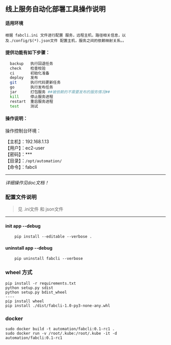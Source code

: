 ## 线上服务自动化部署工具操作说明

#### 适用环境

    根据 fabcli.ini 文件进行配置 服务，远程主机，路径相关信息，以及./config/$(*).json文件 配置主机，服务之间的依赖映射关系。。

#### 提供功能有如下步骤：
```bash
  backup   执行回退任务
  check    检查校验
  ci       初始化准备
  deploy   发布
  git      执行代码更新任务
  go       执行发布任务
  jar      打包服务 ##被依赖的不需要发布的服务情况##
  kill     停止服务进程
  restart  重启服务进程
  test     测试

```

#### 操作说明：

操作控制台环境：

【主机】：192.168.1.13\
【用户】：ec2-user\
【密码】：*** \
【目录】：`/opt/automation/`\
【命令】：fabcli

-----------
<i>详细操作见doc文档！</i>

### 配置文件说明

> 见 .ini文件 和 json文件
-----------------------
#### init app --debug
```
    pip install --editable --verbose .
```

#### uninstall app --debug
```
    pip uninstall fabcli --verbose
```

### wheel 方式
```shell
pip install -r requirements.txt
python setup.py sdist
python setup.py bdist_wheel
----
pip install wheel
pip install ./dist/fabcli-1.0-py3-none-any.whl
```

### docker

```shell
sudo docker build -t automation/fabcli:0.1-rc1 .
sudo docker run -v /root/.kube:/root/.kube -it -d automation/fabcli:0.1-rc1
```